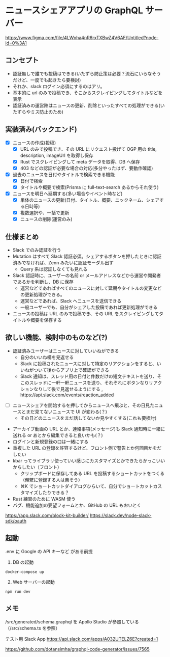# ニュースシェアアプリの GraphQL サーバー

https://www.figma.com/file/4LWxha4nR6rxTXBwZ4V6AF/Untitled?node-id=0%3A1

## コンセプト

- 認証無しで誰でも投稿はできる(いたずら防止策は必要？流石にいらなそうだけど、一度でも起きたら要検討)
- それか、slack ログイン必須にするのはアリ。
- 基本的に url のみで投稿でき、そこからスクレイピングしてタイトルなどを表示
- 認証済みの運営陣はニュースの更新、削除といったすべての処理ができる(いたずらやミス防止のため)

## 実装済み(バックエンド)

- [x] ニュースの作成(投稿)
  - [x] URL のみで投稿でき、その URL にリクエスト投げて OGP 用の title, description, imageUrl を取得し保存
  - [x] Rust でスクレイピングして meta データを取得、DB へ保存
  - [x] 403 などの認証が必要な場合の対応(多分やったはず、要動作確認)
- [x] 過去のニュースを日付やタイトルで検索できる機能
  - [x] 日付で検索
  - [x] タイトルや概要で検索(Prisma に full-text-search あるからそれ使う)
- [x] ニュースを明日へ延期する(多い場合やイベント時など)
  - [x] 単体のニュースの更新(日付、タイトル、概要、ニックネーム、シェアする日時等)
  - [x] 複数選択や、一括で更新
  - [x] ニュースの削除(運営のみ)

## 仕様まとめ

- Slack でのみ認証を行う
- Mutation はすべて Slack 認証必須。シェアするボタンを押したときに認証済みでなければ、Zenn みたいに認証モーダル出す
  - Query 系は認証しなくても見れる
- Slack 認証時に、ユーザーの名前 or メールアドレスなどから運営や開発者であるかを判断し、DB に保存
  - 運営などであればすべてのニュースに対して延期やタイトルの変更などの更新処理ができる。
  - 運営などであれば、Slack へニュースを送信できる
  - 一般ユーザーでも、自分がシェアした投稿であれば更新処理ができる
- ニュースの投稿は URL のみで投稿でき、その URL をスクレイピングしてタイトルや概要を保存する

## 欲しい機能、検討中のものなど(?)

- 認証済みユーザーはニュースに対していいねができる
  - 自分のいいね欄を見返せる
  - Slack に投稿されたニュースに対して特定のリアクションをすると、いいねがついて後からアプリ上で確認ができる
  - Slack 通知は、スレッド用の日付と件数だけの短文テキストを送り、そこのスレッドに一軒一軒ニュースを送り、それぞれにボタンなりリアクションなりして後で見返せるようにする , https://api.slack.com/events/reaction_added
- [ ] ニュースシェアを開始するを押してからニュースへ飛ぶと、その日見たニュースとまだ見てないニュースで UI が変わる(？)
  - その日どのニュースをまだ話してないか見やすくする(これも要検討)
- アーカイブ動画の URL とか、連絡事項(メッセージ)も Slack 通知時に一緒に送れる or あとから編集できると良いかも(？)
- ログインと新規登録の口は一緒にする
- 重複した URL の登録を許容するけど、フロント側で警告とか何回目かをだしたい
- kbar ってライブラリ使っていい感じにカスタマイズとかできたらかっこいいからしたい（フロント）
  - クリップボードに保存してある URL を投稿するショートカットをつくる（頻繁に登録する人は楽そう）
  - ⌘K でショートカットダイアログひらいて、自分でショートカットカスタマイズしたりできる？
- Rust 練習のために WASM 使う
- バグ、機能追加の要望フォームとか、GitHub の URL もおいとく

<!-- - サロンのカレンダーを取り込んで自動で延期？でもそうするとカレンダーの信用性とか色々必要になってくる -->
<!-- - 別でサロンのカレンダーアプリ的なの会っても面白いかも。カレンダーつくれて Slack に投稿もできる -->
<!-- - Google 認証実装したいから、運営＆自分のみ延期できるよう、メールアドレスとかハードコードして認証済みの人のみ Slack 通知できる -->
<!-- - もしくは、時間になったら自動で毎日送信？ -->
<!-- - [ ] ニュースの本文の文字の数とかから何分で読み終わるか的なやつ(いらないかもなので検討) -->
<!-- - (却下済み)保存するのは URL だけにして、表示時に URL へリクエストして取得して返すでも良いかも(タイトルとか概要で検索したいので DB に持たせる) -->

https://app.slack.com/block-kit-builder/
https://slack.dev/node-slack-sdk/oauth

<!-- - 認証のチェックはデコレーター実装してやりたい。TS はデフォでサポートしてないらしいから調べる -->

## 起動

.env に Google の API キーなど がある前提

1. DB の起動

```bash:terminal
docker-compose up
```

2. Web サーバーの起動

```bash:terminal
npm run dev
```

## メモ

/src/generated/schema.graphql を Apollo Studio が参照している（/src/schema.ts を参照）

テスト用 Slack App
https://api.slack.com/apps/A032UTELZ6E?created=1

https://github.com/dotansimha/graphql-code-generator/issues/7565
